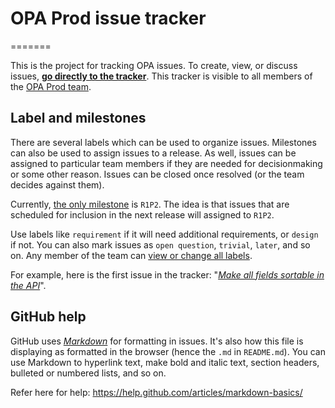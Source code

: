 # OPA Prod issue tracker
=======

This is the project for tracking OPA issues. To create, view, or discuss issues, **[go directly to the tracker](https://github.com/usnationalarchives/OPAProd/issues)**. This tracker is visible to all members of the [OPA Prod team](https://github.com/orgs/usnationalarchives/teams/opa-prod).

## Label and milestones

There are several labels which can be used to organize issues. Milestones can also be used to assign issues to a release. As well, issues can be assigned to particular team members if they are needed for decisionmaking or some other reason. Issues can be closed once resolved (or the team decides against them).

Currently, [the only milestone](https://github.com/usnationalarchives/OPAProd/milestones) is `R1P2`. The idea is that issues that are scheduled for inclusion in the next release will assigned to `R1P2`.

Use labels like `requirement` if it will need additional requirements, or `design` if not. You can also mark issues as `open question`, `trivial`, `later`, and so on. Any member of the team can [view or change all labels](https://github.com/usnationalarchives/OPAProd/labels).

For example, here is the first issue in the tracker: "*[Make all fields sortable in the API](https://github.com/usnationalarchives/OPAProd/issues/1)*".

## GitHub help

GitHub uses *[Markdown](https://help.github.com/articles/markdown-basics/)* for formatting in issues. It's also how this file is displaying as formatted in the browser (hence the `.md` in `README.md`). You can use Markdown to hyperlink text, make bold and italic text, section headers, bulleted or numbered lists, and so on.

Refer here for help: https://help.github.com/articles/markdown-basics/
